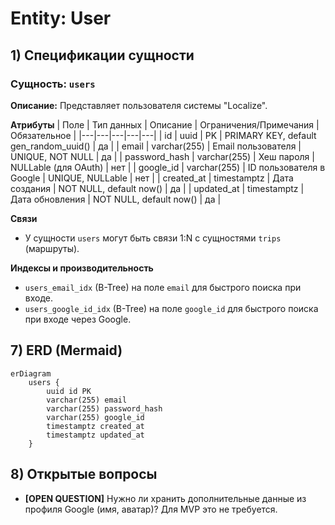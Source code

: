 # Entity: User

## 1) Спецификации сущности
### Сущность: `users`
**Описание:** Представляет пользователя системы "Localize".

**Атрибуты**
| Поле | Тип данных | Описание | Ограничения/Примечания | Обязательное |
|---|---|---|---|---|
| id | uuid | PK | PRIMARY KEY, default gen_random_uuid() | да |
| email | varchar(255) | Email пользователя | UNIQUE, NOT NULL | да |
| password_hash | varchar(255) | Хеш пароля | NULLable (для OAuth) | нет |
| google_id | varchar(255) | ID пользователя в Google | UNIQUE, NULLable | нет |
| created_at | timestamptz | Дата создания | NOT NULL, default now() | да |
| updated_at | timestamptz | Дата обновления | NOT NULL, default now() | да |

**Связи**
- У сущности `users` могут быть связи 1:N с сущностями `trips` (маршруты).

**Индексы и производительность**
- `users_email_idx` (B-Tree) на поле `email` для быстрого поиска при входе.
- `users_google_id_idx` (B-Tree) на поле `google_id` для быстрого поиска при входе через Google.

## 7) ERD (Mermaid)
```mermaid
erDiagram
    users {
        uuid id PK
        varchar(255) email
        varchar(255) password_hash
        varchar(255) google_id
        timestamptz created_at
        timestamptz updated_at
    }
```

## 8) Открытые вопросы
- **[OPEN QUESTION]** Нужно ли хранить дополнительные данные из профиля Google (имя, аватар)? Для MVP это не требуется.
